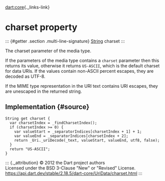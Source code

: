 [dart:core](../../dart-core/dart-core-library){._links-link}

charset property
================

::: {#getter .section .multi-line-signature}
[String](../string-class) charset
:::

The charset parameter of the media type.

If the parameters of the media type contains a `charset` parameter then
this returns its value, otherwise it returns `US-ASCII`, which is the
default charset for data URIs. If the values contain non-ASCII percent
escapes, they are decoded as UTF-8.

If the MIME type representation in the URI text contains URI escapes,
they are unescaped in the returned string.

Implementation {#source}
--------------

``` {.language-dart data-language="dart"}
String get charset {
  var charsetIndex = _findCharsetIndex();
  if (charsetIndex >= 0) {
    var valueStart = _separatorIndices[charsetIndex + 1] + 1;
    var valueEnd = _separatorIndices[charsetIndex + 2];
    return _Uri._uriDecode(_text, valueStart, valueEnd, utf8, false);
  }
  return "US-ASCII";
}
```

::: {._attribution}
© 2012 the Dart project authors\
Licensed under the BSD 3-Clause \"New\" or \"Revised\" License.\
<https://api.dart.dev/stable/2.18.5/dart-core/UriData/charset.html>
:::
